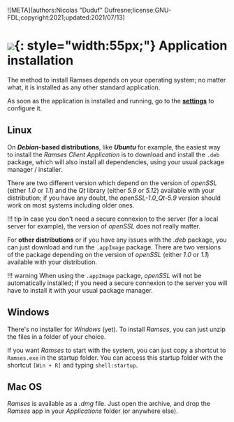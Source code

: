 ![META](authors:Nicolas "Duduf" Dufresne;license:GNU-FDL;copyright:2021;updated:2021/07/13)

# ![](/img/icons/ramses-icon-large.svg){: style="width:55px;"} Application installation

The method to install Ramses depends on your operating system; no matter what, it is installed as any other standard application.

As soon as the application is installed and running, go to the **[settings](settings.md)** to configure it.

## Linux

On __*Debian*-based distributions__, like __*Ubuntu*__ for example, the easiest way to install the *Ramses Client Application* is to download and install the `.deb` package, which will also install all dependencies, using your usual package manager / installer.

There are two different version which depend on the version of *openSSL* (either *1.0* or *1.1*) and the *Qt* library (either *5.9* or *5.12*) available with your distribution; if you have any doubt, the *openSSL-1.0_Qt-5.9* version should work on most systems including older ones.

!!! tip
    In case you don't need a secure connexion to the server (for a local server for example), the version of *openSSL* does not really matter.

For **other distributions** or if you have any issues with the *.deb* package, you can just download and run the `.appImage` package. There are two versions of the package depending on the version of *openSSL* (either *1.0* or *1.1*) available with your distribution.

!!! warning
    When using the `.appImage` package, *openSSL* will not be automatically installed; if you need a secure connexion to the server you will have to install it with your usual package manager.

## Windows

There's no installer for *Windows* (yet). To install *Ramses*, you can just unzip the files in a folder of your choice.

If you want *Ramses* to start with the system, you can just copy a shortcut to `Ramses.exe` in the startup folder. You can access this startup folder with the shortcut `[Win + R]` and typing `shell:startup`.

## Mac OS

*Ramses* is available as a *.dmg* file. Just open the archive, and drop the *Ramses* app in your *Applications* folder (or anywhere else).